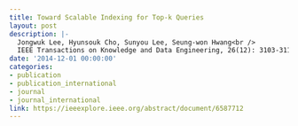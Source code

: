 ```yaml
---
title: Toward Scalable Indexing for Top-k Queries
layout: post
description: |-
  Jongwuk Lee, Hyunsouk Cho, Sunyou Lee, Seung-won Hwang<br />
  IEEE Transactions on Knowledge and Data Engineering, 26(12): 3103-3116, 2014
date: '2014-12-01 00:00:00'
categories:
- publication
- publication_international
- journal
- journal_international
link: https://ieeexplore.ieee.org/abstract/document/6587712
---
```

